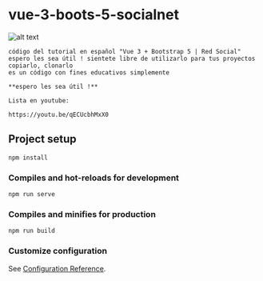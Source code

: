 # vue-3-boots-5-socialnet

![alt text](https://i.ytimg.com/vi/qECUcbhMxX0/hqdefault.jpg)

```
código del tutorial en español "Vue 3 + Bootstrap 5 | Red Social"
espero les sea útil ! sientete libre de utilizarlo para tus proyectos
copiarlo, clonarlo
es un código con fines educativos simplemente

**espero les sea útil !**

Lista en youtube:

https://youtu.be/qECUcbhMxX0

```

## Project setup

```
npm install
```

### Compiles and hot-reloads for development

```
npm run serve
```

### Compiles and minifies for production

```
npm run build
```

### Customize configuration

See [Configuration Reference](https://cli.vuejs.org/config/).
